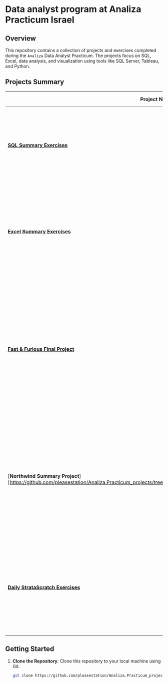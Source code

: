 # Data analyst program at Analiza Practicum Israel

## Overview

This repository contains a collection of projects and exercises completed during the `Analiza` Data Analyst Practicum. The projects focus on SQL, Excel, data analysis, and visualization using tools like SQL Server, Tableau, and Python.

## Projects Summary

| Project Name                                                                                                                                      | Description                                                                                                                                                                                                                   | Libraries Used                               |
|---------------------------------------------------------------------------------------------------------------------------------------------------|-------------------------------------------------------------------------------------------------------------------------------------------------------------------------------------------------------------------------------|----------------------------------------------|
| [**SQL Summary Exercises**](https://github.com/pleasestation/Analiza.Practicum_projects/tree/main/SQL.Summary_Exercises)                          | A collection of SQL exercises aimed at strengthening SQL Server querying, data manipulation, and database management skills.                                                                                                   | *SQL Server*                                 |
| [**Excel Summary Exercises**](https://github.com/pleasestation/Analiza.Practicum_projects/tree/main/EXCEL.Summary_Exercises)                      | A series of Excel exercises designed to improve proficiency in data manipulation, formulas, functions, and visualization within Microsoft Excel.                                                                               | *Microsoft Excel*                            |
| [**Fast & Furious Final Project**](https://github.com/pleasestation/Analiza.Practicum_projects/tree/main/DATA_ANALYSIS_FINAL_PROJECT_Fast.Furious) | Data analysis report using MS SQL Server and Tableau for Fast & Furious, a bicycle manufacturer and retailer. The project aims to leverage stored data to provide strategic insights for decision-making across nationwide stores. | *SQL Server, Tableau, Excel, Statistics*     |
| [**Northwind Summary Project**] )https://github.com/pleasestation/Analiza.Practicum_projects/tree/main/DATA_ANALYSIS_SUMMARY_PROJECT.NORTHWIND)                                                                                                                    | Data analysis report using MS SQL Server and Tableau for Northwind, a leading provider in the food industry. The report focuses on identifying opportunities to enhance profitability through strategic initiatives.               | *SQL Server, Tableau, Excel, Statistics*     |
| [**Daily StrataScratch Exercises**](https://github.com/pleasestation/Analiza.Practicum_projects/tree/main/SQL.Daily_Stratascratch.Exercises)                                                                                                                 | A compilation of daily SQL and Python (Pandas DataFrame) exercises from StrataScratch, designed to enhance practical skills in data querying, manipulation, and analysis.                                                       | *SQL Server, Python (Pandas, NumPy)*         |

## Getting Started

1. **Clone the Repository**: Clone this repository to your local machine using Git.
   ```sh
   git clone https://github.com/pleasestation/Analiza.Practicum_projects.git
